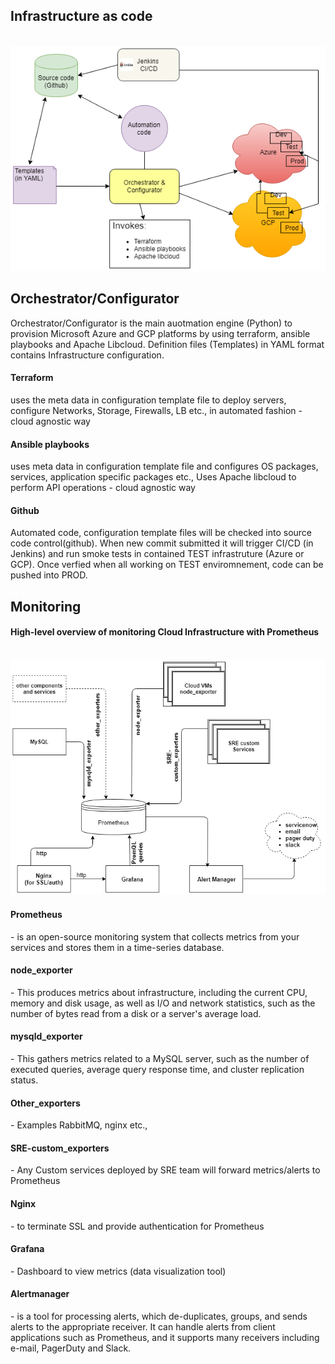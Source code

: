 <h2>Infrastructure as code</h2>

&nbsp; &nbsp;![alt text](https://github.com/hgolla-repos/kube-demo/blob/master/Orchestrator1.png)


<h2>Orchestrator/Configurator</h2>
Orchestrator/Configurator is the main auotmation engine (Python) to provision Microsoft Azure and GCP platforms by using terraform, ansible playbooks and Apache Libcloud. Definition files (Templates) in YAML  format contains Infrastructure configuration.

<h4> Terraform </h4> uses the meta data in configuration template file to deploy servers, configure Networks, Storage, Firewalls, LB etc., in automated fashion - cloud agnostic way
<h4> Ansible playbooks </h4> uses meta data in configuration template file and configures OS packages, services, application specific packages etc., Uses Apache libcloud to perform API operations - cloud agnostic way
<h4> Github </h4>
Automated code, configuration template files will be checked into source code control(github). When new commit submitted it will trigger CI/CD (in Jenkins) and run smoke tests in contained TEST infrastruture (Azure or GCP). Once verfied when all working on TEST enviromnement, code can be pushed into PROD. 

<h2>Monitoring</h2>
<h4>High-level overview of monitoring Cloud Infrastructure with Prometheus </h4>

&nbsp; &nbsp;![alt text](https://github.com/hgolla-repos/kube-demo/blob/master/Monitor.png)

<h4>Prometheus</h4>
-  is an open-source monitoring system that collects metrics from your services and stores them in a time-series database. 
<h4>node_exporter</h4>
- This produces metrics about infrastructure, including the current CPU, memory and disk usage, as well as I/O and network statistics, such as the number of bytes read from a disk or a server's average load.
<h4>mysqld_exporter</h4>
- This gathers metrics related to a MySQL server, such as the number of executed queries, average query response time, and cluster replication status.
<h4>Other_exporters</h4>
- Examples RabbitMQ, nginx etc.,
<h4>SRE-custom_exporters</h4>
- Any Custom services deployed by SRE team will forward metrics/alerts to Prometheus
<h4>Nginx</h4>
-  to terminate SSL and provide authentication for Prometheus
<h4>Grafana</h4>
- Dashboard to view metrics (data visualization tool)
<h4>Alertmanager</h4>
-  is a tool for processing alerts, which de-duplicates, groups, and sends alerts to the appropriate receiver. It can handle alerts from client applications such as Prometheus, and it supports many receivers including e-mail, PagerDuty and Slack.
